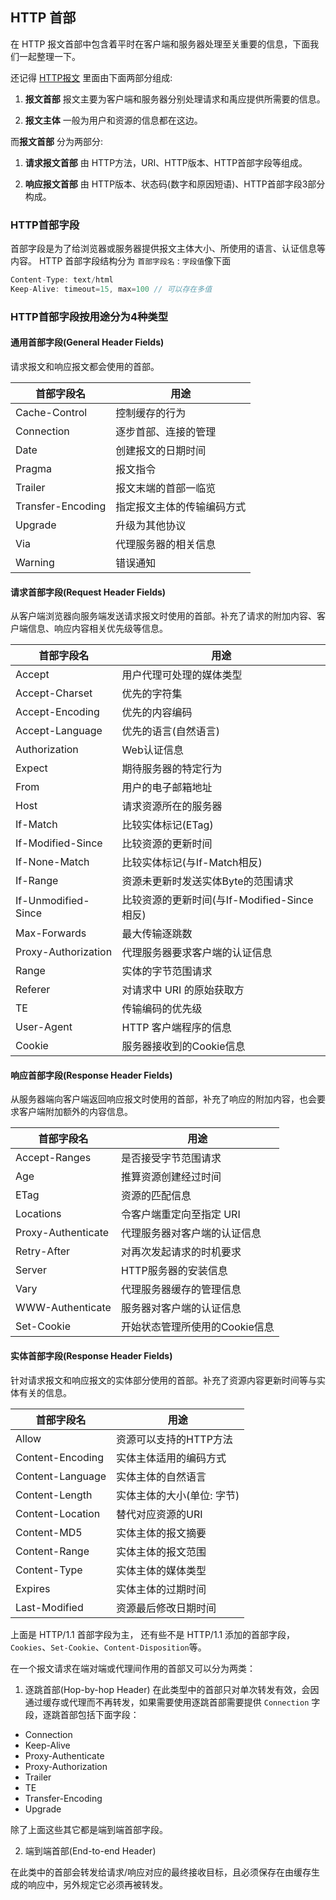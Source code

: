 ## HTTP 首部

在 HTTP 报文首部中包含着平时在客户端和服务器处理至关重要的信息，下面我们一起整理一下。

还记得 [HTTP报文](./HTTP报文.md) 里面由下面两部分组成:
1. **报文首部** 报文主要为客户端和服务器分别处理请求和禹应提供所需要的信息。

2. **报文主体** 一般为用户和资源的信息都在这边。

而**报文首部** 分为两部分:
1. **请求报文首部** 由 HTTP方法，URI、HTTP版本、HTTP首部字段等组成。

2. **响应报文首部** 由 HTTP版本、状态码(数字和原因短语)、HTTP首部字段3部分构成。

### HTTP首部字段

首部字段是为了给浏览器或服务器提供报文主体大小、所使用的语言、认证信息等内容。
HTTP 首部字段结构分为 `首部字段名` : `字段值`像下面

```js
Content-Type: text/html
Keep-Alive: timeout=15, max=100 // 可以存在多值
```

### HTTP首部字段按用途分为4种类型

#### 通用首部字段(General Header Fields)
请求报文和响应报文都会使用的首部。

| 首部字段名 | 用途                         |
|--------|--------------------------------|
| Cache-Control  |  控制缓存的行为  |
| Connection    |  逐步首部、连接的管理      |
| Date   | 创建报文的日期时间      |
| Pragma  | 报文指令 |
| Trailer  | 报文末端的首部一临览 |
| Transfer-Encoding  | 指定报文主体的传输编码方式 |
| Upgrade  | 升级为其他协议 |
| Via  | 代理服务器的相关信息 |
| Warning  | 错误通知 |

#### 请求首部字段(Request Header Fields)

从客户端浏览器向服务端发送请求报文时使用的首部。补充了请求的附加内容、客户端信息、响应内容相关优先级等信息。

| 首部字段名 | 用途                         |
|--------|--------------------------------|
| Accept  |  用户代理可处理的媒体类型  |
| Accept-Charset  |  优先的字符集  |
| Accept-Encoding  |  优先的内容编码  |
| Accept-Language  |  优先的语言(自然语言)  |
| Authorization  |  Web认证信息  |
| Expect  |  期待服务器的特定行为  |
| From  |  用户的电子邮箱地址  |
| Host  |  请求资源所在的服务器  |
| If-Match  |  比较实体标记(ETag)  |
| If-Modified-Since  |  比较资源的更新时间  |
| If-None-Match  |  比较实体标记(与If-Match相反)  |
| If-Range  |  资源未更新时发送实体Byte的范围请求  |
| If-Unmodified-Since  |  比较资源的更新时间(与If-Modified-Since相反)  |
| Max-Forwards  | 最大传输逐跳数 |
| Proxy-Authorization  | 代理服务器要求客户端的认证信息 |
| Range | 实体的字节范围请求 |
| Referer | 对请求中 URI 的原始获取方 |
| TE | 传输编码的优先级 |
| User-Agent | HTTP 客户端程序的信息 |
| Cookie | 服务器接收到的Cookie信息 |

#### 响应首部字段(Response Header Fields)

从服务器端向客户端返回响应报文时使用的首部，补充了响应的附加内容，也会要求客户端附加额外的内容信息。

| 首部字段名 | 用途                         |
|--------|--------------------------------|
| Accept-Ranges  |  是否接受字节范围请求  |
| Age  |  推算资源创建经过时间  |
| ETag  |  资源的匹配信息  |
| Locations  |  令客户端重定向至指定 URI  |
| Proxy-Authenticate | 代理服务器对客户端的认证信息 |
| Retry-After | 对再次发起请求的时机要求  |
| Server | HTTP服务器的安装信息 |
| Vary | 代理服务器缓存的管理信息 |
| WWW-Authenticate | 服务器对客户端的认证信息 |
| Set-Cookie | 开始状态管理所使用的Cookie信息 |

#### 实体首部字段(Response Header Fields)

针对请求报文和响应报文的实体部分使用的首部。补充了资源内容更新时间等与实体有关的信息。

| 首部字段名 | 用途                         |
|--------|--------------------------------|
| Allow | 资源可以支持的HTTP方法 |
| Content-Encoding | 实体主体适用的编码方式 |
| Content-Language | 实体主体的自然语言 |
| Content-Length | 实体主体的大小(单位: 字节) |
| Content-Location | 替代对应资源的URI |
| Content-MD5 | 实体主体的报文摘要 |
| Content-Range | 实体主体的报文范围 |
| Content-Type | 实体主体的媒体类型 |
| Expires | 实体主体的过期时间 |
| Last-Modified | 资源最后修改日期时间 |


上面是 HTTP/1.1 首部字段为主， 还有些不是 HTTP/1.1 添加的首部字段，`Cookies`、`Set-Cookie`、`Content-Disposition`等。

在一个报文请求在端对端或代理间作用的首部又可以分为两类：

1. 逐跳首部(Hop-by-hop Header)
在此类型中的首部只对单次转发有效，会因通过缓存或代理而不再转发，如果需要使用逐跳首部需要提供 `Connection` 字段，逐跳首部包括下面字段：
- Connection
- Keep-Alive
- Proxy-Authenticate
- Proxy-Authorization
- Trailer
- TE
- Transfer-Encoding
- Upgrade

除了上面这些其它都是端到端首部字段。


2. 端到端首部(End-to-end Header)

在此类中的首部会转发给请求/响应对应的最终接收目标，且必须保存在由缓存生成的响应中，另外规定它必须再被转发。

